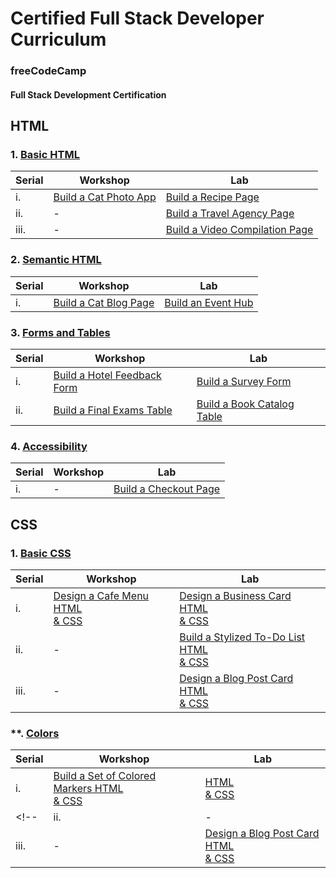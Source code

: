 # Certified Full Stack Developer Curriculum

### freeCodeCamp
#### Full Stack Development Certification

## HTML
### 1. [Basic HTML](BasicHTML)

| Serial | Workshop | Lab |
|--------|---------------------------------|--------------------------------|
| i.     | [Build a Cat Photo App](BasicHTML/build-a-cat-photo-app.html) | [Build a Recipe Page](BasicHTML/build-a-recipe-page.html) |
| ii.    | - | [Build a Travel Agency Page](BasicHTML/build-a-travel-agency-page.html) |
| iii.   | - | [Build a Video Compilation Page](BasicHTML/build-a-video-compilation-page.html) |

### 2. [Semantic HTML](SemanticHTML)

| Serial | Workshop | Lab |
|--------|---------------------------------|--------------------------------|
| i.     | [Build a Cat Blog Page](SemanticHTML/build-a-cat-blog-page.html) | [Build an Event Hub](SemanticHTML/lab-event-hub.html) |

### 3. [Forms and Tables](FormsAndTables)

| Serial | Workshop | Lab |
|--------|---------------------------------|--------------------------------|
| i.     | [Build a Hotel Feedback Form](FormsAndTables/build-a-hotel-feedback-form.html) | [Build a Survey Form](FormsAndTables/build-a-survey-form.html) |
| ii.     | [Build a Final Exams Table](FormsAndTables/build-a-final-exam-table.html) | [Build a Book Catalog Table](FormsAndTables/build-a-book-catalog-table.html) |

### 4. [Accessibility](Accessibility)

| Serial | Workshop | Lab |
|--------|---------------------------------|--------------------------------|
| i.     | - | [Build a Checkout Page](Accessibility/build-a-checkout-page.html) |

## CSS

### 1. [Basic CSS](BasicCSS)

| Serial | Workshop | Lab |
|--------|---------------------------------|--------------------------------|
| i.     | [Design a Cafe Menu HTML](BasicCSS/design-a-cafe-menu.html) <br> [& CSS](BasicCSS/design-a-cafe-menu.css)  | [Design a Business Card HTML](BasicCSS/design-a-business-card.html) <br> [& CSS](BasicCSS/design-a-business-card.css) |
| ii.     | - | [Build a Stylized To-Do List HTML](BasicCSS/build-a-stylized-to-do-list.html) <br> [& CSS](BasicCSS/build-a-stylized-to-do-list.css) |
| iii.     | - | [Design a Blog Post Card HTML](BasicCSS/lab-blog-post-card.html) <br> [& CSS](BasicCSS/lab-blog-post-card.css) |


### **. [Colors](Colors)

| Serial | Workshop | Lab |
|--------|---------------------------------|--------------------------------|
| i.     | [Build a Set of Colored Markers HTML](Colors/build-a-set-of-colored-markers.html) <br> [& CSS](Colors/build-a-set-of-colored-markers.css)  | [ HTML](Colors) <br> [& CSS](Colors) |
<!-- | ii.     | - | [Build a Stylized To-Do List HTML](BasicCSS/build-a-stylized-to-do-list.html) <br> [& CSS](BasicCSS/build-a-stylized-to-do-list.css) |
| iii.     | - | [Design a Blog Post Card HTML](BasicCSS/lab-blog-post-card.html) <br> [& CSS](BasicCSS/lab-blog-post-card.css) | -->
